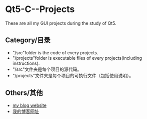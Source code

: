 # Qt5-C--Projects
These are all my GUI projects during the study of Qt5.
## Category/目录
 - "/src"folder is the code of every projects.
 - "/projects"folder is executable files of every projects(including instructions).
 - "/src"文件夹是每个项目的源代码。
 - "/projects"文件夹是每个项目的可执行文件（包括使用说明）。

## Others/其他
 - [my blog website](https://ZYLHL.github.io)
 - [我的博客网址](https://ZYLHL.github.io)
